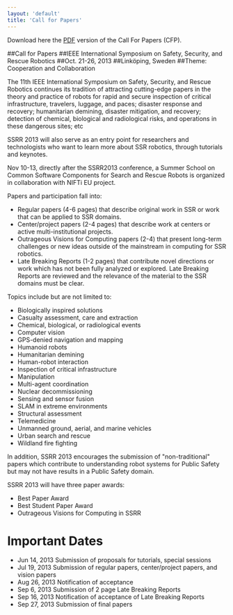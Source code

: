 ```yaml
---
layout: 'default'
title: 'Call for Papers'
---
```


Download here the 
 <a href="files/pdf/cfp-ssrr2013.pdf">PDF</a> 
version of the Call For Papers (CFP).

##Call for Papers
##IEEE International Symposium on Safety, Security, and Rescue Robotics
##Oct. 21-26, 2013
##Linköping, Sweden
##Theme: Cooperation and Collaboration

The 11th IEEE International Symposium on Safety, Security, and Rescue Robotics continues its tradition of attracting cutting-edge papers in the theory and practice of robots for rapid and secure inspection of critical infrastructure, travelers, luggage, and paces; disaster response and recovery; humanitarian demining, disaster mitigation, and recovery; detection of chemical, biological and radiological risks, and operations in these dangerous sites; etc

SSRR 2013 will also serve as an entry point for researchers and technologists who want to learn more about SSR robotics, through tutorials and keynotes.

Nov 10-13, directly after the SSRR2013 conference, a Summer School on
Common Software Components for Search and Rescue Robots is organized
in collaboration with NIFTi EU project.

Papers and participation fall into:
* Regular papers (4-6 pages) that describe original work in SSR or work that can be applied to SSR domains.
* Center/project papers (2-4 pages) that describe work at centers or active multi-institutional projects.
* Outrageous Visions for Computing papers (2-4) that present long-term challenges or new ideas outside of the mainstream in computing for SSR robotics.
* Late Breaking Reports (1-2 pages) that contribute novel directions or work which has not been fully analyzed or explored. Late Breaking Reports are reviewed and the relevance of the material to the SSR domains must be clear.

Topics include but are not limited to:
* Biologically inspired solutions
* Casualty assessment, care and extraction
* Chemical, biological, or radiological events
* Computer vision
* GPS-denied navigation and mapping
* Humanoid robots
* Humanitarian demining
* Human-robot interaction
* Inspection of critical infrastructure
* Manipulation
* Multi-agent coordination
* Nuclear decommissioning
* Sensing and sensor fusion
* SLAM in extreme environments
* Structural assessment
* Telemedicine
* Unmanned ground, aerial, and marine vehicles
* Urban search and rescue
* Wildland fire fighting

In addition, SSRR 2013 encourages the submission of "non-traditional" papers which contribute to understanding robot systems for Public Safety but may not have results in a Public Safety domain.

SSRR 2013 will have three paper awards:
* Best Paper Award
* Best Student Paper Award
* Outrageous Visions for Computing in SSRR

# Important Dates
* Jun 14, 2013 Submission of proposals for tutorials, special sessions
* Jul 19, 2013 Submission of regular papers, center/project papers, and vision papers
* Aug 26, 2013 Notification of acceptance
* Sep 6, 2013 Submission of 2 page Late Breaking Reports
* Sep 16, 2013 Notification of acceptance of Late Breaking Reports
* Sep 27, 2013 Submission of final papers
